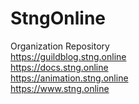 # StngOnline
Organization Repository <br>
https://guildblog.stng.online<br>
https://docs.stng.online<br>
https://animation.stng.online<br>
https://www.stng.online<br>
